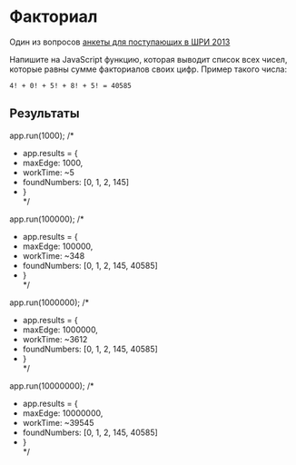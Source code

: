 # Факториал

Один из вопросов [анкеты для поступающих в ШРИ 2013](http://company.yandex.ru/job/vacancies/shri_2013.xml)

Напишите на JavaScript функцию, которая выводит список всех чисел, которые равны сумме факториалов своих цифр. Пример такого числа:

	4! + 0! + 5! + 8! + 5! = 40585

## Результаты

app.run(1000);
/*
 * app.results = {
 * 	maxEdge: 1000,
 *  workTime: ~5
 *  foundNumbers: [0, 1, 2, 145]
 * }	
 */

app.run(100000);
/*
 * app.results = {
 * 	maxEdge: 100000,
 *  workTime: ~348
 *  foundNumbers: [0, 1, 2, 145, 40585]
 * }	
 */

app.run(1000000);
/*
 * app.results = {
 * 	maxEdge: 1000000,
 *  workTime: ~3612
 *  foundNumbers: [0, 1, 2, 145, 40585]
 * }	
 */

app.run(10000000);
/*
 * app.results = {
 * 	maxEdge: 10000000,
 *  workTime: ~39545
 *  foundNumbers: [0, 1, 2, 145, 40585]
 * }	
 */